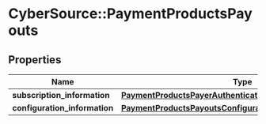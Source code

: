 # CyberSource::PaymentProductsPayouts

## Properties
Name | Type | Description | Notes
------------ | ------------- | ------------- | -------------
**subscription_information** | [**PaymentProductsPayerAuthenticationSubscriptionInformation**](PaymentProductsPayerAuthenticationSubscriptionInformation.md) |  | [optional] 
**configuration_information** | [**PaymentProductsPayoutsConfigurationInformation**](PaymentProductsPayoutsConfigurationInformation.md) |  | [optional] 


